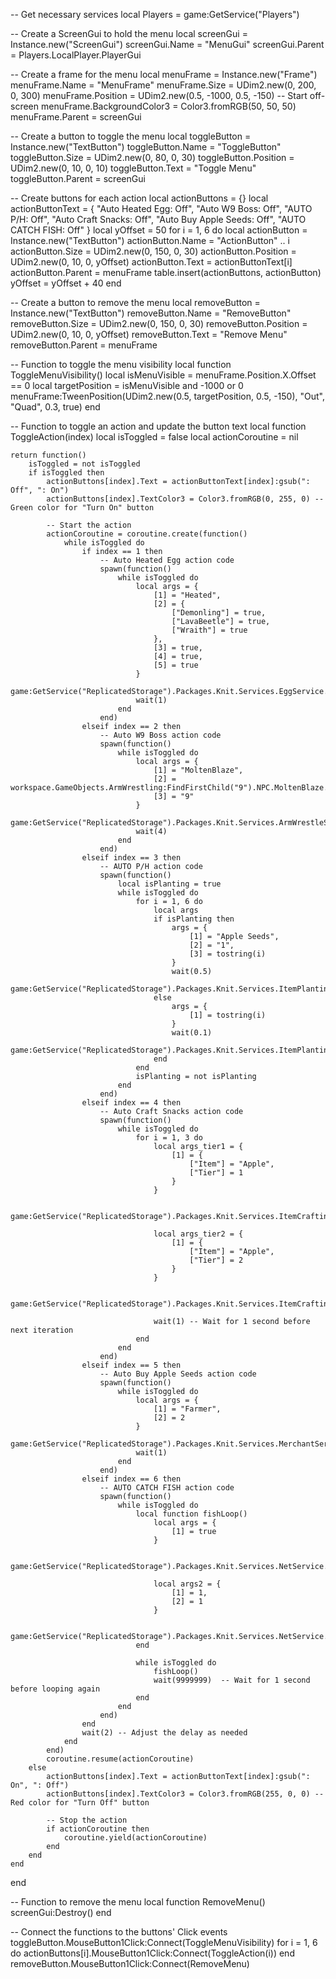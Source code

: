 -- Get necessary services
local Players = game:GetService("Players")

-- Create a ScreenGui to hold the menu
local screenGui = Instance.new("ScreenGui")
screenGui.Name = "MenuGui"
screenGui.Parent = Players.LocalPlayer.PlayerGui

-- Create a frame for the menu
local menuFrame = Instance.new("Frame")
menuFrame.Name = "MenuFrame"
menuFrame.Size = UDim2.new(0, 200, 0, 300)
menuFrame.Position = UDim2.new(0.5, -1000, 0.5, -150) -- Start off-screen
menuFrame.BackgroundColor3 = Color3.fromRGB(50, 50, 50)
menuFrame.Parent = screenGui

-- Create a button to toggle the menu
local toggleButton = Instance.new("TextButton")
toggleButton.Name = "ToggleButton"
toggleButton.Size = UDim2.new(0, 80, 0, 30)
toggleButton.Position = UDim2.new(0, 10, 0, 10)
toggleButton.Text = "Toggle Menu"
toggleButton.Parent = screenGui

-- Create buttons for each action
local actionButtons = {}
local actionButtonText = {
    "Auto Heated Egg: Off",
    "Auto W9 Boss: Off",
    "AUTO P/H: Off",
    "Auto Craft Snacks: Off",
    "Auto Buy Apple Seeds: Off",
    "AUTO CATCH FISH: Off"
}
local yOffset = 50
for i = 1, 6 do
    local actionButton = Instance.new("TextButton")
    actionButton.Name = "ActionButton" .. i
    actionButton.Size = UDim2.new(0, 150, 0, 30)
    actionButton.Position = UDim2.new(0, 10, 0, yOffset)
    actionButton.Text = actionButtonText[i]
    actionButton.Parent = menuFrame
    table.insert(actionButtons, actionButton)
    yOffset = yOffset + 40
end

-- Create a button to remove the menu
local removeButton = Instance.new("TextButton")
removeButton.Name = "RemoveButton"
removeButton.Size = UDim2.new(0, 150, 0, 30)
removeButton.Position = UDim2.new(0, 10, 0, yOffset)
removeButton.Text = "Remove Menu"
removeButton.Parent = menuFrame

-- Function to toggle the menu visibility
local function ToggleMenuVisibility()
    local isMenuVisible = menuFrame.Position.X.Offset == 0
    local targetPosition = isMenuVisible and -1000 or 0
    menuFrame:TweenPosition(UDim2.new(0.5, targetPosition, 0.5, -150), "Out", "Quad", 0.3, true)
end

-- Function to toggle an action and update the button text
local function ToggleAction(index)
    local isToggled = false
    local actionCoroutine = nil
    
    return function()
        isToggled = not isToggled
        if isToggled then
            actionButtons[index].Text = actionButtonText[index]:gsub(": Off", ": On")
            actionButtons[index].TextColor3 = Color3.fromRGB(0, 255, 0) -- Green color for "Turn On" button
            
            -- Start the action
            actionCoroutine = coroutine.create(function()
                while isToggled do
                    if index == 1 then
                        -- Auto Heated Egg action code
                        spawn(function()
                            while isToggled do
                                local args = {
                                    [1] = "Heated",
                                    [2] = {
                                        ["Demonling"] = true,
                                        ["LavaBeetle"] = true,
                                        ["Wraith"] = true
                                    },
                                    [3] = true,
                                    [4] = true,
                                    [5] = true
                                }
                                game:GetService("ReplicatedStorage").Packages.Knit.Services.EggService.RF.purchaseEgg:InvokeServer(unpack(args))
                                wait(1)
                            end
                        end)
                    elseif index == 2 then
                        -- Auto W9 Boss action code
                        spawn(function()
                            while isToggled do
                                local args = {
                                    [1] = "MoltenBlaze",
                                    [2] = workspace.GameObjects.ArmWrestling:FindFirstChild("9").NPC.MoltenBlaze.Table,
                                    [3] = "9"
                                }
                                game:GetService("ReplicatedStorage").Packages.Knit.Services.ArmWrestleService.RE.onEnterNPCTable:FireServer(unpack(args))
                                wait(4)
                            end
                        end)
                    elseif index == 3 then
                        -- AUTO P/H action code
                        spawn(function()
                            local isPlanting = true
                            while isToggled do
                                for i = 1, 6 do
                                    local args
                                    if isPlanting then
                                        args = {
                                            [1] = "Apple Seeds",
                                            [2] = "1",
                                            [3] = tostring(i)
                                        }
                                        wait(0.5)
                                        game:GetService("ReplicatedStorage").Packages.Knit.Services.ItemPlantingService.RF.Plant:InvokeServer(unpack(args))
                                    else
                                        args = {
                                            [1] = tostring(i)
                                        }
                                        wait(0.1)
                                        game:GetService("ReplicatedStorage").Packages.Knit.Services.ItemPlantingService.RF.Harvest:InvokeServer(unpack(args))
                                    end
                                end
                                isPlanting = not isPlanting
                            end
                        end)
                    elseif index == 4 then
                        -- Auto Craft Snacks action code
                        spawn(function()
                            while isToggled do
                                for i = 1, 3 do
                                    local args_tier1 = {
                                        [1] = {
                                            ["Item"] = "Apple",
                                            ["Tier"] = 1
                                        }
                                    }
                                    
                                    game:GetService("ReplicatedStorage").Packages.Knit.Services.ItemCraftingService.RF.UpgradeSnack:InvokeServer(unpack(args_tier1))
                                    
                                    local args_tier2 = {
                                        [1] = {
                                            ["Item"] = "Apple",
                                            ["Tier"] = 2
                                        }
                                    }
                                    
                                    game:GetService("ReplicatedStorage").Packages.Knit.Services.ItemCraftingService.RF.UpgradeSnack:InvokeServer(unpack(args_tier2))
                                    
                                    wait(1) -- Wait for 1 second before next iteration
                                end
                            end
                        end)
                    elseif index == 5 then
                        -- Auto Buy Apple Seeds action code
                        spawn(function()
                            while isToggled do
                                local args = {
                                    [1] = "Farmer",
                                    [2] = 2
                                }
                                game:GetService("ReplicatedStorage").Packages.Knit.Services.MerchantService.RF.BuyItem:InvokeServer(unpack(args))
                                wait(1)
                            end
                        end)
                    elseif index == 6 then
                        -- AUTO CATCH FISH action code
                        spawn(function()
                            while isToggled do
                                local function fishLoop()
                                    local args = {
                                        [1] = true
                                    }
                      
                                    game:GetService("ReplicatedStorage").Packages.Knit.Services.NetService.RF.StartCatching:InvokeServer()
                                
                                    local args2 = {
                                        [1] = 1,
                                        [2] = 1
                                    }
                                
                                    game:GetService("ReplicatedStorage").Packages.Knit.Services.NetService.RF.VerifyCatch:InvokeServer(unpack(args2))
                                end
                                
                                while isToggled do
                                    fishLoop()
                                    wait(9999999)  -- Wait for 1 second before looping again
                                end
                            end
                        end)
                    end
                    wait(2) -- Adjust the delay as needed
                end
            end)
            coroutine.resume(actionCoroutine)
        else
            actionButtons[index].Text = actionButtonText[index]:gsub(": On", ": Off")
            actionButtons[index].TextColor3 = Color3.fromRGB(255, 0, 0) -- Red color for "Turn Off" button
            
            -- Stop the action
            if actionCoroutine then
                coroutine.yield(actionCoroutine)
            end
        end
    end
end

-- Function to remove the menu
local function RemoveMenu()
    screenGui:Destroy()
end

-- Connect the functions to the buttons' Click events
toggleButton.MouseButton1Click:Connect(ToggleMenuVisibility)
for i = 1, 6 do
    actionButtons[i].MouseButton1Click:Connect(ToggleAction(i))
end
removeButton.MouseButton1Click:Connect(RemoveMenu)
